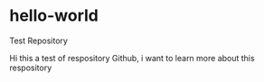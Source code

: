 # hello-world
Test Repository

Hi this a test of respository Github, i want to learn more about this respository  
